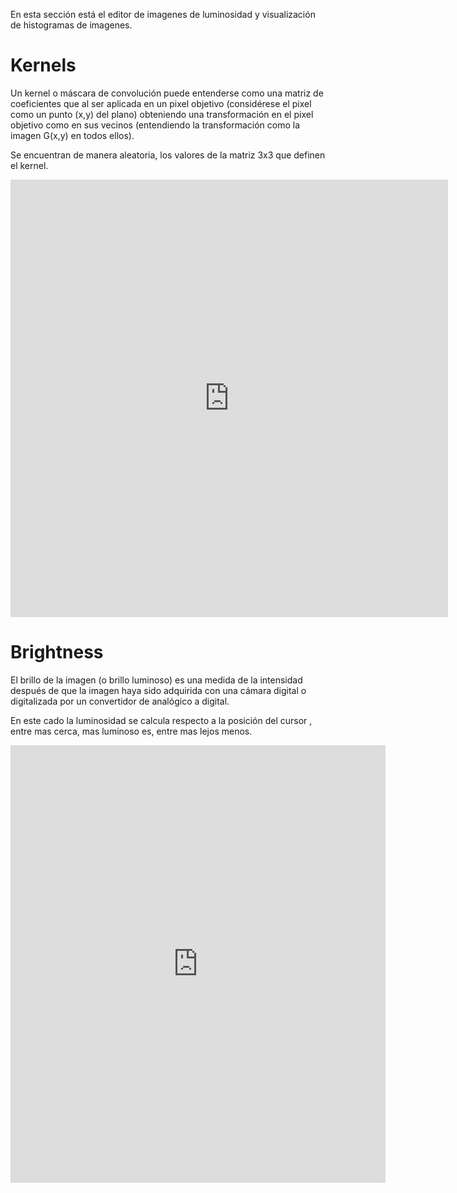 En esta sección está el editor de imagenes de luminosidad y visualización de histogramas de imagenes.

# Kernels


Un kernel o máscara de convolución puede entenderse como una matriz de coeficientes que al ser aplicada en un pixel objetivo (considérese el pixel como un punto (x,y) del plano) obteniendo una transformación en el pixel objetivo como en sus vecinos (entendiendo la transformación como la imagen G(x,y) en todos ellos).

Se encuentran de manera aleatoria, los valores de la matriz 3x3 que definen el kernel.


<iframe src="https://editor.p5js.org/iuribel/full/FirhDUI1B" style="width: 700px; height: 700px; overflow: hidden;"  scrolling="no" frameborder="0"></iframe>

# Brightness

El brillo de la imagen (o brillo luminoso) es una medida de la intensidad después de que la imagen haya sido adquirida con una cámara digital o digitalizada por un convertidor de analógico a digital.

En este cado la luminosidad se calcula respecto a la posición del cursor , entre mas cerca, mas luminoso es, entre mas lejos menos.

<iframe src="https://editor.p5js.org/iuribel/full/7qJ104XOs" style="width: 600px; height: 700px; overflow: hidden;"  scrolling="no" frameborder="0"></iframe>